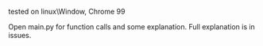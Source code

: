tested on linux\Window, Chrome 99

Open main.py for function calls and some explanation.
Full explanation is in issues.

